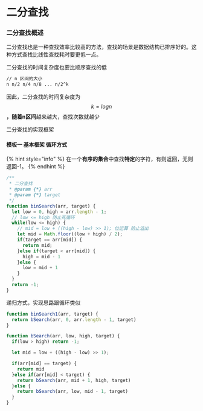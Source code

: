 # 二分查找

### 二分查找概述

二分查找也是一种查找效率比较高的方法，查找的场景是数据结构已排序好的。这种方式查找比线性查找耗时要更低一点。

二分查找的时间复杂度也要比顺序查找的低

```bash
// n 区间的大小
n n/2 n/4 n/8 ... n/2^k 
```

因此，二分查找的时间复杂度为 $$k = logn$$ **，**随着**n区间**越来越大，查找次数就越少

二分查找的实现框架 

#### 模板一 基本框架 循环方式  

{% hint style="info" %}
在一个**有序的集合**中查找**特定**的字符，有则返回，无则返回-1。
{% endhint %}

```javascript
/**
 * 二分查找
 * @param {*} arr 
 * @param {*} target 
 */
function binSearch(arr, target) {
  let low = 0, high = arr.length - 1;
  // low <= high 防止死循环
  while(low <= high) {
    // mid = low + ((high - low) >> 1); 位运算 防止溢出
    let mid = Math.floor((low + high) / 2);
    if(target == arr[mid]) {
      return mid;
    }else if(target < arr[mid]) {
      high = mid - 1
    }else {
      low = mid + 1
    }
  }
  return -1;
}
```

递归方式，实现思路跟循环类似

```javascript
function binSearch1(arr, target) {
  return bSearch(arr, 0, arr.length - 1, target)
}

function bSearch(arr, low, high, target) {
  if(low > high) return -1;

  let mid = low + ((high - low) >> 1);

  if(arr[mid] == target) {
    return mid
  }else if(arr[mid] < target) {
    return bSearch(arr, mid + 1, high, target)
  }else {
    return bSearch(arr, low, mid - 1, target)
  }
}
```

### 



